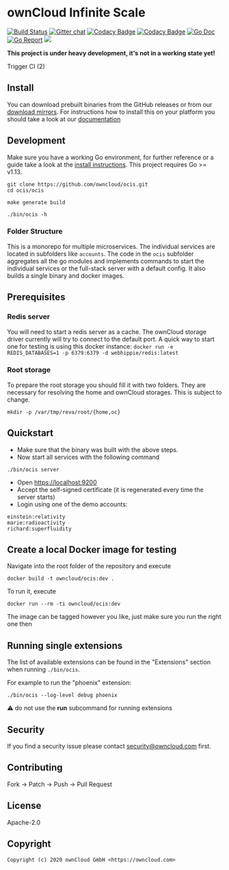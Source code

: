 # ownCloud Infinite Scale

[![Build Status](https://drone.owncloud.com/api/badges/owncloud/ocis/status.svg)](https://drone.owncloud.com/owncloud/ocis)
[![Gitter chat](https://badges.gitter.im/cs3org/reva.svg)](https://gitter.im/cs3org/reva)
[![Codacy Badge](https://app.codacy.com/project/badge/Grade/dc97ddfa167641d8b107e9b618823c71)](https://www.codacy.com/gh/owncloud/ocis/dashboard?utm_source=github.com&amp;utm_medium=referral&amp;utm_content=owncloud/ocis&amp;utm_campaign=Badge_Grade)
[![Codacy Badge](https://app.codacy.com/project/badge/Coverage/dc97ddfa167641d8b107e9b618823c71)](https://www.codacy.com/gh/owncloud/ocis/dashboard?utm_source=github.com&utm_medium=referral&utm_content=owncloud/ocis&utm_campaign=Badge_Coverage)
[![Go Doc](https://godoc.org/github.com/owncloud/ocis?status.svg)](http://godoc.org/github.com/owncloud/ocis)
[![Go Report](http://goreportcard.com/badge/github.com/owncloud/ocis)](http://goreportcard.com/report/github.com/owncloud/ocis)
[![](https://images.microbadger.com/badges/image/owncloud/ocis.svg)](http://microbadger.com/images/owncloud/ocis "Get your own image badge on microbadger.com")

**This project is under heavy development, it's not in a working state yet!**

Trigger CI (2)

## Install

You can download prebuilt binaries from the GitHub releases or from our [download mirrors](http://download.owncloud.com/ocis/ocis/). For instructions how to install this on your platform you should take a look at our [documentation](https://owncloud.github.io/ocis/)

## Development

Make sure you have a working Go environment, for further reference or a guide take a look at the [install instructions](http://golang.org/doc/install.html). This project requires Go >= v1.13.

```console
git clone https://github.com/owncloud/ocis.git
cd ocis/ocis

make generate build

./bin/ocis -h
```

### Folder Structure

This is a monorepo for multiple microservices. The individual services are located in subfolders like `accounts`. The code in the `ocis` subfolder aggregates all the go modules and implements commands to start the individual services or the full-stack server with a default config. It also builds a single binary and docker images.

## Prerequisites

### Redis server

You will need to start a redis server as a cache. The ownCloud storage driver currently will try to connect to the default port.
A quick way to start one for testing is using this docker instance: `docker run -e REDIS_DATABASES=1 -p 6379:6379 -d webhippie/redis:latest`

### Root storage

To prepare the root storage you should fill it with two folders. They are necessary for resolving the home and ownCloud storages. This is subject to change.

```console
mkdir -p /var/tmp/reva/root/{home,oc}
```

## Quickstart

- Make sure that the binary was built with the above steps.
- Now start all services with the following command

```console
./bin/ocis server
```

- Open <https://localhost:9200>
- Accept the self-signed certificate (it is regenerated every time the server starts)
- Login using one of the demo accounts:

```console
einstein:relativity
marie:radioactivity
richard:superfluidity
```

## Create a local Docker image for testing

Navigate into the root folder of the repository and execute

```console
docker build -t owncloud/ocis:dev .
```

To run it, execute

```console
docker run --rm -ti owncloud/ocis:dev
```

The image can be tagged however you like, just make sure you run the right one then

## Running single extensions

The list of available extensions can be found in the "Extensions" section when running `./bin/ocis`.

For example to run the "phoenix" extension:

```console
./bin/ocis --log-level debug phoenix
```

⚠ do not use the **run** subcommand for running extensions

## Security

If you find a security issue please contact [security@owncloud.com](mailto:security@owncloud.com) first.

## Contributing

Fork -> Patch -> Push -> Pull Request

## License

Apache-2.0

## Copyright

```console
Copyright (c) 2020 ownCloud GmbH <https://owncloud.com>
```
